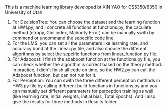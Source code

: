 This is a machine learning library developed bt XIN YAO for CS5350/6350 in University of Utah

1. For DecisionTree: You can choose the dataset and the learning function at HW1.py, and I concrete all functions at functions.py, the caculate method (etropy, Gini index, Mahority Error) can be manually swith by commend or uncommand the sepecific code line.
2. For the LMS: you can set all the parameters like learning rate, and accuracy bond at the Linear.py file, and also choose the different algorithms by select the sepcific functions from linear_function.py file.
3. For Adaboost: I finish the adaboost function at the functions.py file, you can check whether the algorithm is correct based on the theory method. In practice, I didn't finish all code on time, so the HW2.py can call the Adaboost function, but can not run for it.
4. For Perception: You can swith the three different perception methods in HW3.py file by calling different build functions in functions.py and you can manually set different parameters for perception training as well (like learning rate, initial weights, initial bias, Total Epochs). And I also give the results for three methods in Results folder.
